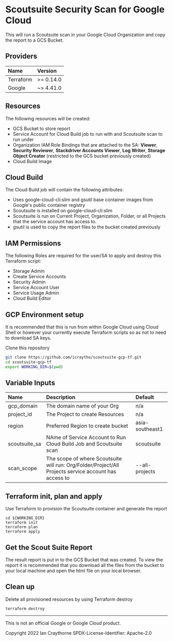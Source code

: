 # Scoutsuite Security Scan for Google Cloud

This will run a Scoutsuite scan in your Google Cloud Organization and copy the report to a GCS Bucket.

## Providers

| Name | Version  |
|:----------|:----------|
| Terraform    | >= 0.14.0    |
| Google    | ~> 4.41.0    |


## Resources

The following resources will be created:

- GCS Bucket to store report
- Service Account for Cloud Build job to run with and Scoutsuite scan to run under
- Organization IAM Role Bindings that are attached to the SA: **Viewer**, **Security Reviewer**, **Stackdriver Accounts Viewer**, **Log Writer**, **Storage Object Creator** (restricted to the GCS bucket previously created)
- Cloud Build Image


## Cloud Build

The Cloud Build job will contain the following attributes:

- Uses google-cloud-cli:slim and gsutil base container images from Google's public container registry
- Scoutsuite is installed on google-cloud-cli:slim
- Scoutsuite is run on Current Project, Organization, Folder, or all Projects that the service account has access to. 
- gsutil is used to copy the report files to the bucket created previously

 
## IAM Permissions

The following Roles are required for the user/SA to apply and destroy this Terraform script:

- Storage Admin
- Create Service Accounts
- Security Admin
- Service Account User
- Service Usage Admin
- Cloud Build Editor


## GCP Environment setup

It is recommended that this is run from within Google Cloud using Cloud Shell or however your currently execute Terraform scripts so as not to need to download SA keys.

Clone this repository

```sh
git clone https://github.com/icraytho/scoutsuite-gcp-tf.git
cd scoutsuite-gcp-tf
export WORKING_DIR=$(pwd)
```


## Variable Inputs


| Name | Description | Default  |
|:----------|:----------|:----------|
| gcp_domain   | The domain name of your Org    | n/a    |
| project_id    | The Project to create Resources    | n/a    |
| region    | Preferred Region to create bucket    | asia-southeast1    |
| scoutsuite_sa    | NAme of Service Account to Run Cloud Build Job and Scoutsuite scan    | scoutsuite    |
| scan_scope    | The scope of where Scoutsuite will run: Org/Folder/Project/All Projects service account has access to    | --all-projects    |


## Terraform init, plan and apply

Use Terraform to provision the Scoutsuite container and generate the report

```
cd ${WORKING_DIR}
terraform init
terraform plan
terraform apply
```

## Get the Scout Suite Report

The result report is put in to the GCS Bucket that was created. To view the report it is recommended that you download all the files from the bucket to your local machine and open the html file on your local browser.

## Clean up

Delete all provisioned resources by using Terraform destroy

```
terraform destroy
```

-------

This is not an official Google or Google Cloud product.

Copyright 2022 Ian Craythorne
SPDX-License-Identifier: Apache-2.0
